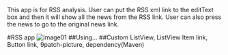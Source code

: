 This app is for RSS analysis. User can put the RSS xml link to the editText box and then it will show all the news from the RSS link. User can also press the news to go to the original news link.

#RSS app
![image01](http://i.imgur.com/dpSoM5T.jpg?1) 
##Using...
##Custom ListView, ListView Item link, Button link, 9patch-picture, dependency(Maven)
